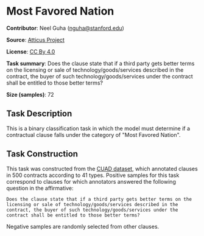 # Most Favored Nation

**Contributor**: Neel Guha (nguha@stanford.edu)

**Source**: [Atticus Project](https://www.atticusprojectai.org/cuad>)

**License**: [CC By 4.0](https://creativecommons.org/licenses/by/4.0/)

**Task summary**: Does the clause state that if a third party gets better terms on the licensing or sale of technology/goods/services described in the contract, the buyer of such technology/goods/services under the contract shall be entitled to those better terms?

**Size (samples)**: 72

## Task Description

This is a binary classification task in which the model must determine if a contractual clause falls under the category of "Most Favored Nation".

## Task Construction

This task was constructed from the [CUAD dataset](https://www.atticusprojectai.org/cuad), which annotated clauses in 500 contracts according to 41 types. Positive samples for this task correspond to clauses for which annotators answered the following question in the affirmative:

```text
Does the clause state that if a third party gets better terms on the licensing or sale of technology/goods/services described in the contract, the buyer of such technology/goods/services under the contract shall be entitled to those better terms?
```

Negative samples are randomly selected from other clauses.
